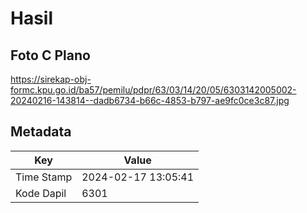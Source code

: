 # Hasil

## Foto C Plano

https://sirekap-obj-formc.kpu.go.id/ba57/pemilu/pdpr/63/03/14/20/05/6303142005002-20240216-143814--dadb6734-b66c-4853-b797-ae9fc0ce3c87.jpg


## Metadata

| Key        | Value               |
| ---------- | ------------------- |
| Time Stamp | 2024-02-17 13:05:41 |
| Kode Dapil | 6301                |



